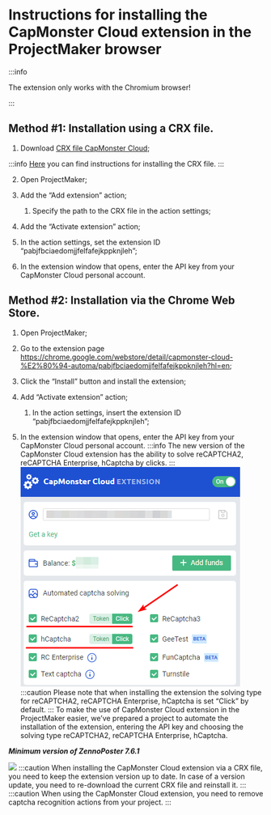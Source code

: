 ﻿---
sidebar_position: 2
sidebar_label: Installation instructions
---

# Instructions for installing the CapMonster Cloud extension in the ProjectMaker browser

:::info

The extension only works with the Chromium browser!

:::

## **Method #1: Installation using a CRX file.**
1. Download [CRX file CapMonster Cloud](https://chrome.google.com/webstore/detail/capmonster-cloud-%E2%80%94-automa/pabjfbciaedomjjfelfafejkppknjleh?hl=en);

:::info
[Here](https://zennolab.atlassian.net/wiki/spaces/RU/pages/2081423361#%D0%9A%D0%B0%D0%BA-%D1%81%D0%BA%D0%B0%D1%87%D0%B0%D1%82%D1%8C-crx-%D1%84%D0%B0%D0%B9%D0%BB-%D1%80%D0%B0%D1%81%D1%88%D0%B8%D1%80%D0%B5%D0%BD%D0%B8%D1%8F) you can find instructions for installing the CRX file.
:::

2. Open ProjectMaker;

3. Add the “Add extension” action;

    1. Specify the path to the CRX file in the action settings;

4. Add the “Activate extension” action;

5. In the action settings, set the extension ID “pabjfbciaedomjjfelfafejkppknjleh”;

6. In the extension window that opens, enter the API key from your CapMonster Cloud personal account.
## **Method #2: Installation via the Chrome Web Store.**
1. Open ProjectMaker;
2. Go to the extension page <https://chrome.google.com/webstore/detail/capmonster-cloud-%E2%80%94-automa/pabjfbciaedomjjfelfafejkppknjleh?hl=en>;
3. Click the “Install” button and install the extension;
4. Add “Activate extension” action;

    1. In the action settings, insert the extension ID “pabjfbciaedomjjfelfafejkppknjleh”;

5. In the extension window that opens, enter the API key from your CapMonster Cloud personal account.
:::info
The new version of the CapMonster Cloud extension has the ability to solve reCAPTCHA2, reCAPTCHA Enterprise, hCaptcha by clicks.
:::
![](ext.png) 
:::caution
Please note that when installing the extension the solving type for reCAPTCHA2, reCAPTCHA Enterprise, hCaptcha is set “Click” by default.
:::
To make the use of CapMonster Cloud extension in the ProjectMaker easier, we’ve prepared a project to automate the installation of the extension, entering the API key and choosing the solving type reCAPTCHA2, reCAPTCHA Enterprise, hCaptcha.

***Minimum version of ZennoPoster 7.6.1***

![](Aspose.Words.d33c25f1-0d68-4361-bcfb-da50f3892df4.002.png)
:::caution
When installing the CapMonster Cloud extension via a CRX file, you need to keep the extension version up to date. In case of a version update, you need to re-download the current CRX file and reinstall it.
:::
:::caution
When using the CapMonster Cloud extension, you need to remove captcha recognition actions from your project.
:::